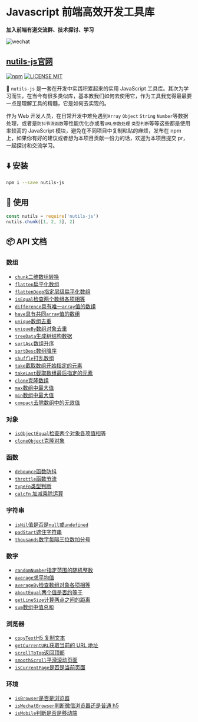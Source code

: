 # Javascript 前端高效开发工具库

**加入前端有道交流群、技术探讨、学习**

![wechat](https://cdn.jsdelivr.net/gh/qqlcx5/figure-bed@v1.0.0/image/wechat_m.png)

## [nutils-js官网](https://qqlcx5.github.io/nutils-js-site/)

[![npm](https://img.shields.io/npm/v/nutils-js.svg)](https://www.npmjs.com/package/nutils-js)
[![LICENSE MIT](https://img.shields.io/npm/l/nutils-js.svg)](https://www.npmjs.com/package/nutils-js)

:rocket: `nutils-js` 是一套在开发中实践积累起来的实用 JavaScript 工具库。其次为学习而生，在当今有很多类似库，基本教我们如何去使用它，作为工具我觉得最最要一点是理解工具的精髓，它是如何去实现的。

作为 Web 开发人员，在日常开发中难免遇到`Array` `Object` `String` `Number`等数据处理，或者是`防抖节流函数`等性能优化亦或者`URL参数处理` `类型判断`等等这些都是使用率较高的 JavaScript 模块，避免在不同项目中复制粘贴的麻烦，发布在 npm 上，如果你有好的建议或者想为本项目贡献一份力的话，欢迎为本项目提交 pr，一起探讨和交流学习。

## :arrow_down: 安装

```bash
npm i --save nutils-js
```

## :beers: 使用

```js
const nutils = require('nutils-js')
nutils.chunk([1, 2, 3], 2)
```

## :package: API 文档

### 数组

- [`chunk`二维数组转换](https://qqlcx5.github.io/nutils-js-site/tools/数组/chunk转换二维数组)
- [`flatten`扁平化数组](https://qqlcx5.github.io/nutils-js-site/tools/数组/flatten扁平化数组)
- [`flattenDeep`指定层级扁平化数组](https://qqlcx5.github.io/nutils-js-site/tools/数组/flattenDeep指定层级扁平化数组)
- [`isEqual`检查两个数组各项相等](https://qqlcx5.github.io/nutils-js-site/tools/数组/isEqual检查两个数组各项相等)
- [`difference`具有唯一`array`值的数组](https://qqlcx5.github.io/nutils-js-site/tools/数组/diffArray唯一值数组)
- [`have`具有共同`array`值的数组](https://qqlcx5.github.io/nutils-js-site/tools/数组/have共有值数组)
- [`unique`数组去重](https://qqlcx5.github.io/nutils-js-site/tools/数组/unique数组去重)
- [`uniqueBy`数组对象去重](https://qqlcx5.github.io/nutils-js-site/tools/数组/uniqueBy数组对象去重)
- [`treeData`生成树结构数据](https://qqlcx5.github.io/nutils-js-site/tools/数组/treeData生成树结构数据)
- [`sortAsc`数组升序](https://qqlcx5.github.io/nutils-js-site/tools/数组/sortAsc数组升序)
- [`sortDesc`数组降序](https://qqlcx5.github.io/nutils-js-site/tools/数组/sortDesc数组降序)
- [`shuffle`打乱数组](https://qqlcx5.github.io/nutils-js-site/tools/数组/shuffle打乱数组)
- [`take`截取数组开始指定的元素](https://qqlcx5.github.io/nutils-js-site/tools/数组/take截取数组开始指定的元素)
- [`takeLast`截取数组最后指定的元素](https://qqlcx5.github.io/nutils-js-site/tools/数组/takeLast截取数组最后指定的元素)
- [`clone`克隆数组](https://qqlcx5.github.io/nutils-js-site/tools/数组/clone克隆数组)
- [`max`数组中最大值](https://qqlcx5.github.io/nutils-js-site/tools/数组/max数组中最大值)
- [`min`数组中最大值](https://qqlcx5.github.io/nutils-js-site/tools/数组/min数组中最大值)
- [`compact`去除数组中的无效值](https://qqlcx5.github.io/nutils-js-site/tools/数组/compact去除数组中的无效值)

### 对象

- [`isObjectEqual`检查两个对象各项值相等](###`isObjectEqual`检查两个对象各项值相等)
- [`cloneObject`克隆对象](###`cloneObject`克隆对象)

### 函数

- [`debounce`函数防抖](###`debounce`函数防抖)
- [`throttle`函数节流](###`throttle`函数节流)
- [`typeFn`类型判断](###`typeFn`类型判断)
- [`calcFn` 加减乘除运算](###`calcFn`加减乘除运算)

### 字符串

- [`isNil`值是否是`null`或`undefined`](###`isNil`值是否是`null`或`undefined`)
- [`padStart`遮住字符串](###`padStart`遮住字符串)
- [`thousands`数字每隔三位数加分号](###`thousands`数字每隔三位数加分号)

### 数字

- [`randomNumber`指定范围的随机整数](###`randomNumber`指定范围的随机整数)
- [`average`求平均值](###`average`求平均值)
- [`averageBy`检查数组对象各项相等](###`averageBy`检查数组对象各项相等)
- [`aboutEqual`两个值是否约等于](###`aboutEqual`两个值是否约等于)
- [`getLineSize`计算两点之间的距离](###`getLineSize`计算两点之间的距离)
- [`sum`数组中值总和](###`sum`数组中值总和)

### 浏览器

- [`copyText`H5 复制文本](###`copyText`H5复制文本)
- [`getCurrentURL`获取当前的 URL 地址](###`getCurrentURL`获取当前的URL地址)
- [`scrollToTop`返回顶部](###`scrollToTop`返回顶部)
- [`smoothScroll`平滑滚动页面](###`smoothScroll`平滑滚动页面)
- [`isCurrentPage`是否是当前页面](###`isCurrentPage`是否是当前页面)

### 环境

- [`isBrowser`是否是浏览器](###`isBrowser`是否是浏览器)
- [`isWechatBrowser`判断微信浏览器还是普通 h5](###`isWechatBrowser`判断微信浏览器还是普通h5)
- [`isMobile`判断是否是移动端](###`isMobile`判断是否是移动端)
